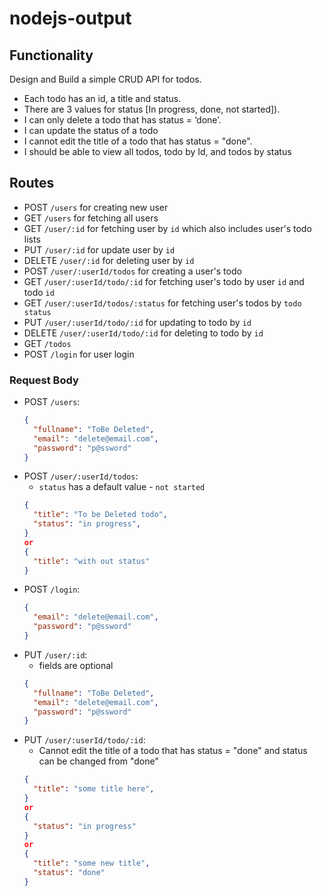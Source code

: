 # nodejs-output

## Functionality
Design and Build a simple CRUD API for  todos.
- Each todo has an id, a title and status.
- There are 3 values for status [In progress, done, not started]).
- I can only delete a todo that has status = ‘done’.
- I can update the status of a todo
- I cannot edit the title of a todo that has status = "done".
- I should be able to view all todos, todo by Id, and todos by status

## Routes
* POST `/users` for creating new user
* GET `/users` for fetching all users
* GET `/user/:id` for fetching user by `id` which also includes user's todo lists
* PUT `/user/:id` for update user by `id`
* DELETE `/user/:id` for deleting user by `id`
* POST `/user/:userId/todos` for creating a user's todo
* GET `/user/:userId/todo/:id` for fetching user's todo by user `id` and todo `id`
* GET `/user/:userId/todos/:status` for fetching user's todos by `todo status`
* PUT `/user/:userId/todo/:id` for updating to todo by `id`
* DELETE `/user/:userId/todo/:id` for deleting to todo by `id`
* GET `/todos`
* POST `/login` for user login

### Request Body
* POST `/users`:
  ```json
  {
    "fullname": "ToBe Deleted",
    "email": "delete@email.com",
    "password": "p@ssword"
  }
  ```
* POST `/user/:userId/todos`:
  * `status` has a default value - `not started`
  ```json
  {
    "title": "To be Deleted todo",
    "status": "in progress",
  }
  or
  {
    "title": "with out status"
  }
  ```
* POST `/login`:
  ```json
  {
    "email": "delete@email.com",
    "password": "p@ssword"
  }
* PUT `/user/:id`:
  * fields are optional
  ```json
  {
    "fullname": "ToBe Deleted",
    "email": "delete@email.com",
    "password": "p@ssword"
  }
  ```
* PUT `/user/:userId/todo/:id`:
  * Cannot edit the title of a todo that has status = "done" and status can be changed from "done"
  ```json
  {
    "title": "some title here",
  }
  or
  {
    "status": "in progress"
  }
  or
  {
    "title": "some new title",
    "status": "done"
  }
  ```